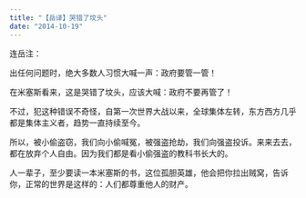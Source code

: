 ```yaml
---
title: "【岳译】哭错了坟头"
date: "2014-10-19"
---
```


连岳注：

出任何问题时，绝大多数人习惯大喊一声：政府要管一管！

在米塞斯看来，这是哭错了坟头，应该大喊：政府不要再管了！

不过，犯这种错误不奇怪，自第一次世界大战以来，全球集体左转，东方西方几乎都是集体主义者，趋势一直持续至今。

所以，被小偷盗窃，我们向小偷喊冤，被强盗抢劫，我们向强盗投诉。来来去去，都在放弃个人自由。因为我们都是看小偷强盗的教科书长大的。

人一辈子，至少要读一本米塞斯的书，这位孤胆英雄，他会把你拉出贼窝，告诉你，正常的世界是这样的：人们都尊重他人的财产。
